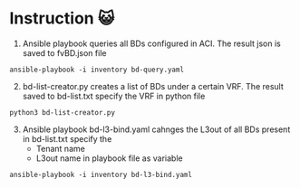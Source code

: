 # Instruction :smiley_cat:

1. Ansible playbook queries all BDs configured in ACI. The result json is saved to fvBD.json file
```
ansible-playbook -i inventory bd-query.yaml
```
2. bd-list-creator.py creates a list of BDs under a certain VRF. The result saved to bd-list.txt
   specify the VRF in python file
```
python3 bd-list-creator.py
```
3. Ansible playbook bd-l3-bind.yaml cahnges the L3out of all BDs present in bd-list.txt
   specify the
   * Tenant name
   * L3out name
  in playbook file as variable
```
ansible-playbook -i inventory bd-l3-bind.yaml
```

